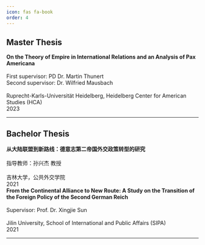 ```yaml
---
icon: fas fa-book
order: 4
---
```


## Master Thesis<br>
**On the Theory of Empire in International Relations and an Analysis of Pax Americana**<br><br>
First supervisor: PD Dr. Martin Thunert<br>
Second supervisor: Dr. Wilfried Mausbach<br><br>
Ruprecht-Karls-Universität Heidelberg, Heidelberg Center for American Studies (HCA)<br>
2023<br>
<hr>

## Bachelor Thesis<br>
**从大陆联盟到新路线：德意志第二帝国外交政策转型的研究**<br><br>
指导教师：孙兴杰 教授<br><br>
吉林大学，公共外交学院<br>
2021<br>
**From the Continental Alliance to New Route: A Study on the Transition of the Foreign Policy of the Second German Reich**<br><br>
Supervisor: Prof. Dr. Xingjie Sun<br><br>
Jilin University, School of International and Public Affairs (SIPA)<br>
2021<br>
<hr>